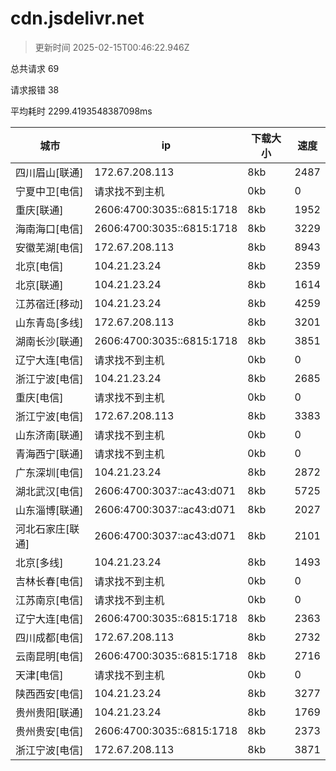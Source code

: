 
  # cdn.jsdelivr.net

  > 更新时间 2025-02-15T00:46:22.946Z
  
  总共请求 69

  请求报错 38

  平均耗时 2299.4193548387098ms

|城市|ip|下载大小|速度|
|-----|----------|---|---|
|四川眉山[联通]|172.67.208.113|8kb|2487|
|宁夏中卫[电信]|请求找不到主机|0kb|0|
|重庆[联通]|2606:4700:3035::6815:1718|8kb|1952|
|海南海口[电信]|2606:4700:3035::6815:1718|8kb|3229|
|安徽芜湖[电信]|172.67.208.113|8kb|8943|
|北京[电信]|104.21.23.24|8kb|2359|
|北京[联通]|104.21.23.24|8kb|1614|
|江苏宿迁[移动]|104.21.23.24|8kb|4259|
|山东青岛[多线]|172.67.208.113|8kb|3201|
|湖南长沙[联通]|2606:4700:3035::6815:1718|8kb|3851|
|辽宁大连[电信]|请求找不到主机|0kb|0|
|浙江宁波[电信]|104.21.23.24|8kb|2685|
|重庆[电信]|请求找不到主机|0kb|0|
|浙江宁波[电信]|172.67.208.113|8kb|3383|
|山东济南[联通]|请求找不到主机|0kb|0|
|青海西宁[联通]|请求找不到主机|0kb|0|
|广东深圳[电信]|104.21.23.24|8kb|2872|
|湖北武汉[电信]|2606:4700:3037::ac43:d071|8kb|5725|
|山东淄博[联通]|2606:4700:3037::ac43:d071|8kb|2027|
|河北石家庄[联通]|2606:4700:3037::ac43:d071|8kb|2101|
|北京[多线]|104.21.23.24|8kb|1493|
|吉林长春[电信]|请求找不到主机|0kb|0|
|江苏南京[电信]|请求找不到主机|0kb|0|
|辽宁大连[电信]|2606:4700:3035::6815:1718|8kb|2363|
|四川成都[电信]|172.67.208.113|8kb|2732|
|云南昆明[电信]|2606:4700:3035::6815:1718|8kb|2716|
|天津[电信]|请求找不到主机|0kb|0|
|陕西西安[电信]|104.21.23.24|8kb|3277|
|贵州贵阳[联通]|104.21.23.24|8kb|1769|
|贵州贵安[电信]|2606:4700:3035::6815:1718|8kb|2373|
|浙江宁波[电信]|172.67.208.113|8kb|3871|

  